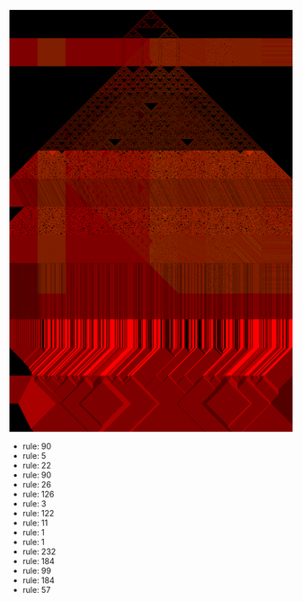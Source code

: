 ![photo](./output.png) 
 * rule: 90
* rule: 5
* rule: 22
* rule: 90
* rule: 26
* rule: 126
* rule: 3
* rule: 122
* rule: 11
* rule: 1
* rule: 1
* rule: 232
* rule: 184
* rule: 99
* rule: 184
* rule: 57

